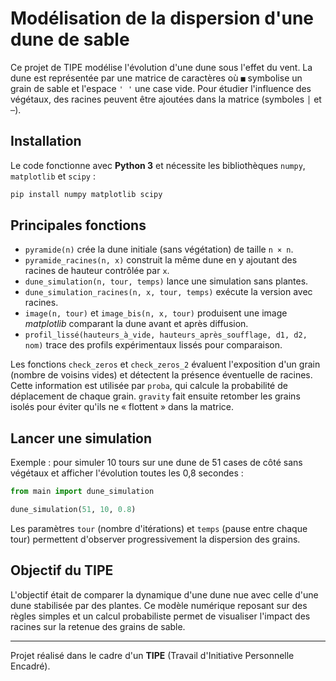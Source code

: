 # Modélisation de la dispersion d'une dune de sable

Ce projet de TIPE modélise l'évolution d'une dune sous l'effet du vent. La dune
est représentée par une matrice de caractères où `■` symbolise un grain de sable
et l'espace `' '` une case vide. Pour étudier l'influence des végétaux, des
racines peuvent être ajoutées dans la matrice (symboles `│` et `─`).

## Installation

Le code fonctionne avec **Python 3** et nécessite les bibliothèques
`numpy`, `matplotlib` et `scipy` :

```bash
pip install numpy matplotlib scipy
```

## Principales fonctions

- `pyramide(n)` crée la dune initiale (sans végétation) de taille `n × n`.
- `pyramide_racines(n, x)` construit la même dune en y ajoutant des racines de
  hauteur contrôlée par `x`.
- `dune_simulation(n, tour, temps)` lance une simulation sans plantes.
- `dune_simulation_racines(n, x, tour, temps)` exécute la version avec
  racines.
- `image(n, tour)` et `image_bis(n, x, tour)` produisent une image *matplotlib*
  comparant la dune avant et après diffusion.
- `profil_lissé(hauteurs_à_vide, hauteurs_après_soufflage, d1, d2, nom)` trace
  des profils expérimentaux lissés pour comparaison.

Les fonctions `check_zeros` et `check_zeros_2` évaluent l'exposition d'un grain
(nombre de voisins vides) et détectent la présence éventuelle de racines. Cette
information est utilisée par `proba`, qui calcule la probabilité de déplacement
de chaque grain. `gravity` fait ensuite retomber les grains isolés pour éviter
qu'ils ne « flottent » dans la matrice.

## Lancer une simulation

Exemple : pour simuler 10 tours sur une dune de 51 cases de côté sans végétaux
et afficher l'évolution toutes les 0,8 secondes :

```python
from main import dune_simulation

dune_simulation(51, 10, 0.8)
```

Les paramètres `tour` (nombre d'itérations) et `temps` (pause entre chaque tour)
permettent d'observer progressivement la dispersion des grains.

## Objectif du TIPE

L'objectif était de comparer la dynamique d'une dune nue avec celle d'une dune
stabilisée par des plantes. Ce modèle numérique reposant sur des règles simples
et un calcul probabiliste permet de visualiser l'impact des racines sur la
retenue des grains de sable.

---
Projet réalisé dans le cadre d'un **TIPE** (Travail d'Initiative Personnelle
Encadré).
